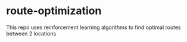 # route-optimization
This repo uses reinforcement learning algorithms to find optimal routes between 2 locations